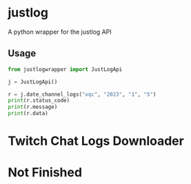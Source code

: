 # justlog

A python wrapper for the justlog API


## Usage

```python
from justlogwrapper import JustLogApi

j = JustLogApi()

r = j.date_channel_logs("xqc", "2023", "1", "5")
print(r.status_code)
print(r.message)
print(r.data)
```

# Twitch Chat Logs Downloader

# Not Finished





